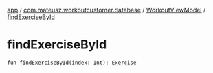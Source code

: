 [app](../../index.md) / [com.mateusz.workoutcustomer.database](../index.md) / [WorkoutViewModel](index.md) / [findExerciseById](./find-exercise-by-id.md)

# findExerciseById

`fun findExerciseById(index: `[`Int`](https://kotlinlang.org/api/latest/jvm/stdlib/kotlin/-int/index.html)`): `[`Exercise`](../-exercise/index.md)